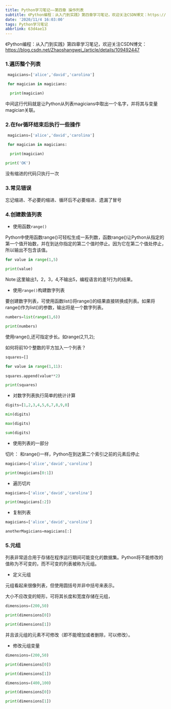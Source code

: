 ```yaml
---
title: Python学习笔记——第四章 操作列表
subtitle: 《Python编程：从入门到实践》第四章学习笔记，欢迎关注CSDN博文：https://blog.csdn.net/Zhaoshangwei_/article/details/109467327
date: '2020/11/4 16:03:00'
tags: Python学习笔记
abbrlink: 63d4ae13
---
```


《Python编程：从入门到实践》第四章学习笔记，欢迎关注CSDN博文：https://blog.csdn.net/Zhaoshangwei_/article/details/109492447
<!-- more -->
### 1.遍历整个列表

```python
 magicians=['alice','david','carolina']

 for magician in magicians:

  print(magician)
```

中间这行代码就是让Python从列表magicians中取出一个名字，并将其与变量magician关联。

### 2.在for循环结束后执行一些操作

```python
 magicians=['alice','david','carolina']

 for magician in magicians:

  print(magician)

print('OK')
```

没有缩进的代码只执行一次

### 3.常见错误

忘记缩进、不必要的缩进、循环后不必要缩进、遗漏了冒号

### 4.创建数值列表

- 使用函数`range()`

Python中使用函数range()可轻松生成一系列数，函数range()让Python从指定的第一个值开始数，并在到达你指定的第二个值时停止。因为它在第二个值处停止，所以输出不包含该值。

```python
for value in range(1,5)

print(value)
```

Note:这里输出1，2，3，4,不输出5，编程语言的差1行为的结果。

- 使用`range()`构建数字列表

要创建数字列表，可使用函数list()将range()的结果直接转换成列表。如果将range()作为list()的参数，输出将是一个数字列表。

```python
numbers=list(range(1,6))

print(numbers)
```

使用range(),还可指定步长。如range(2,11,2);

如何将前10个整数的平方加入一个列表？

```Python
squares=[]

for value in range(1,11):
    
squares.append(value**2)

print(squares)
```



- 对数字列表执行简单的统计计算

```python
digits=[1,2,3,4,5,6,7,8,9,0]

min(digits)

max(digits)

sum(digits)
```



- 使用列表的一部分

切片： 和range()一样，Python在到达第二个索引之前的元素后停止

```python
magicians=['alice','david','carolina']

print(magicians[0:1])
```

 

- 遍历切片

```python
magicians=['alice','david','carolina']

print(magicians[:2])
```

 

- 复制列表

```python
magicians=['alice','david','carolina']

anotherMagicians=magicians[:]
```



### 5.元组

列表非常适合用于存储在程序运行期间可能变化的数据集。Python将不能修改的值称为不可变的，而不可变的列表被称为元组。

- 定义元组

元组看起来很像列表，但使用圆括号并非中括号来表示。

大小不应改变的矩形，可将其长度和宽度存储在元组，

```python
dimensions=(200,50)

print(dimensions[0])

print(dimensions[1])
```

并且该元组的元素不可修改（即不能增加或者删除，可以修改）。

- 修改元组变量

```python
dimensions=(200,50)

print(dimensions[0])

print(dimensions[1])

dimensions=(400,100)

print(dimensions[0])

print(dimensions[1])
```

